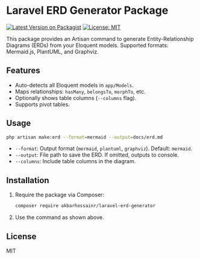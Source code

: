 # Laravel ERD Generator Package

[![Latest Version on Packagist](https://img.shields.io/packagist/v/akbarhossainr/laravel-erd-generator.svg?style=flat-square)](https://packagist.org/packages/akbarhossainr/laravel-erd-generator)
[![License: MIT](https://img.shields.io/badge/License-MIT-yellow.svg)](https://opensource.org/licenses/MIT)

This package provides an Artisan command to generate Entity-Relationship Diagrams (ERDs) from your Eloquent models. Supported formats: Mermaid.js, PlantUML, and Graphviz.

## Features

- Auto-detects all Eloquent models in `app/Models`.
- Maps relationships: `hasMany`, `belongsTo`, `morphTo`, etc.
- Optionally shows table columns (`--columns` flag).
- Supports pivot tables.

## Usage

```bash
php artisan make:erd --format=mermaid --output=docs/erd.md
```

- `--format`: Output format (`mermaid`, `plantuml`, `graphviz`). Default: `mermaid`.
- `--output`: File path to save the ERD. If omitted, outputs to console.
- `--columns`: Include table columns in the diagram.

## Installation

1. Require the package via Composer:

   ```bash
   composer require akbarhossainr/laravel-erd-generator
   ```

2. Use the command as shown above.

## License

MIT
